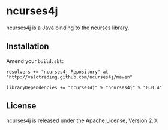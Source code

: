 ncurses4j
=========

ncurses4j is a Java binding to the ncurses library.


Installation
------------

Amend your `build.sbt`:

    resolvers += "ncurses4j Repository" at "http://valotrading.github.com/ncurses4j/maven"

    libraryDependencies += "ncurses4j" % "ncurses4j" % "0.0.4"


License
-------

ncurses4j is released under the Apache License, Version 2.0.
